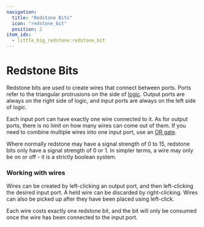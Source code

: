 ```yaml
---
navigation:
  title: "Redstone Bits"
  icon: "redstone_bit"
  position: 2
item_ids:
  - little_big_redstone:redstone_bit
---
```


# Redstone Bits

<FloatingColumn align="right">
	<PaddedBox left="5">
		<RecipeFor id="redstone_bit" />
	</PaddedBox>
</FloatingColumn>

<FloatingColumn>
	<ItemImage id="redstone_bit" scale="2" />
</FloatingColumn>

Redstone bits are used to create wires that connect between ports. Ports refer to the triangular protrusions on the
side of [logic](logic/introduction.md). Output ports are always on the right side of logic, and input ports are always
on the left side of logic.

Each input port can have exactly one wire connected to it. As for output ports, there is no limit on how many wires
can come out of them. If you need to combine multiple wires into one input port, use an [OR gate](logic/or_gate.md).

Where normally redstone may have a signal strength of 0 to 15, redstone bits only have a signal strength of 0 or 1. In
simpler terms, a wire may only be on or off - it is a strictly boolean system.

### Working with wires

Wires can be created by left-clicking an output port, and then left-clicking the desired input port. A held wire can be
discarded by right-clicking. Wires can also be picked up after they have been placed using left-click.

Each wire costs exactly one redstone bit, and the bit will only be consumed once the wire has been connected to the
input port.